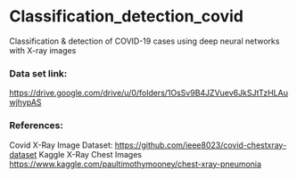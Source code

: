 # Classification_detection_covid
Classification &amp; detection of COVID-19 cases using deep neural networks with X-ray images
### Data set link:
https://drive.google.com/drive/u/0/folders/1OsSv9B4JZVuev6JkSJtTzHLAuwjhypAS
###  References:
Covid X-Ray Image Dataset:
https://github.com/ieee8023/covid-chestxray-dataset
Kaggle X-Ray Chest Images
https://www.kaggle.com/paultimothymooney/chest-xray-pneumonia
